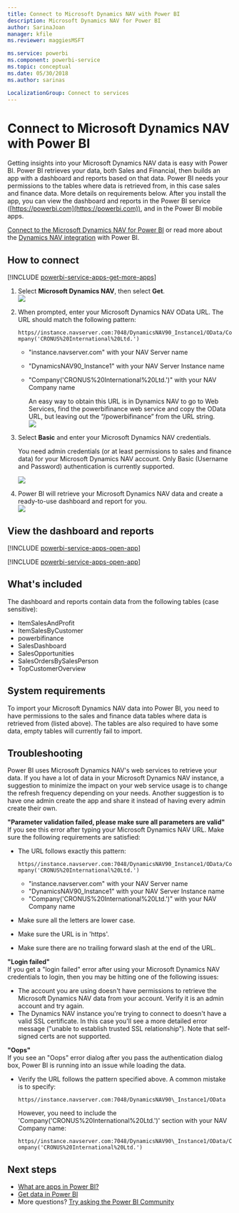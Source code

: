 ```yaml
---
title: Connect to Microsoft Dynamics NAV with Power BI
description: Microsoft Dynamics NAV for Power BI
author: SarinaJoan
manager: kfile
ms.reviewer: maggiesMSFT

ms.service: powerbi
ms.component: powerbi-service
ms.topic: conceptual
ms.date: 05/30/2018
ms.author: sarinas

LocalizationGroup: Connect to services
---
```

# Connect to Microsoft Dynamics NAV with Power BI
Getting insights into your Microsoft Dynamics NAV data is easy with Power BI. Power BI retrieves your data, both Sales and Financial, then builds an app with a dashboard and reports based on that data. Power BI needs your permissions to the tables where data is retrieved from, in this case sales and finance data. More details on requirements below. After you install the app, you can view the dashboard and reports in the Power BI service ([https://powerbi.com](https://powerbi.com)), and in the Power BI mobile apps. 

[Connect to the Microsoft Dynamics NAV for Power BI](https://app.powerbi.com/getdata/services/microsoft-dynamics-nav) or read more about the [Dynamics NAV integration](https://powerbi.microsoft.com/integrations/microsoft-dynamics-nav) with Power BI.

## How to connect
[!INCLUDE [powerbi-service-apps-get-more-apps](./includes/powerbi-service-apps-get-more-apps.md)]

1. Select **Microsoft Dynamics NAV**, then select **Get**.  
   ![](media/service-connect-to-microsoft-dynamics-nav/mdnav.png)
2. When prompted, enter your Microsoft Dynamics NAV OData URL. The URL should match the following pattern:
   
    `https//instance.navserver.com:7048/DynamicsNAV90_Instance1/OData/Company('CRONUS%20International%20Ltd.')`
   
   * "instance.navserver.com" with your NAV Server name
   * "DynamicsNAV90\_Instance1" with your NAV Server Instance name
   * "Company('CRONUS%20International%20Ltd.')" with your NAV Company name
     
     An easy way to obtain this URL is in Dynamics NAV to go to Web Services, find the powerbifinance web service and copy the OData URL, but leaving out the “/powerbifinance” from the URL string.  
     ![](media/service-connect-to-microsoft-dynamics-nav/param.png)
3. Select **Basic** and enter your Microsoft Dynamics NAV credentials.
   
    You need admin credentials (or at least permissions to sales and finance data) for your Microsoft Dynamics NAV account.  Only Basic (Username and Password) authentication is currently supported.
   
    ![](media/service-connect-to-microsoft-dynamics-nav/creds.png)
4. Power BI will retrieve your Microsoft Dynamics NAV data and create a ready-to-use dashboard and report for you.   
   ![](media/service-connect-to-microsoft-dynamics-nav/dashboard.png)

## View the dashboard and reports
[!INCLUDE [powerbi-service-apps-open-app](./includes/powerbi-service-apps-open-app.md)]

[!INCLUDE [powerbi-service-apps-open-app](./includes/powerbi-service-apps-what-now.md)]

## What's included
The dashboard and reports contain data from the following tables (case sensitive):  

* ItemSalesAndProfit  
* ItemSalesByCustomer  
* powerbifinance  
* SalesDashboard  
* SalesOpportunities  
* SalesOrdersBySalesPerson  
* TopCustomerOverview  

## System requirements
To import your Microsoft Dynamics NAV data into Power BI, you need to have permissions to the sales and finance data tables where data is retrieved from (listed above). The tables are also required to have some data, empty tables will currently fail to import.

## Troubleshooting
Power BI uses Microsoft Dynamics NAV's web services to retrieve your data. If you have a lot of data in your Microsoft Dynamics NAV instance, a suggestion to minimize the impact on your web service usage is to change the refresh frequency depending on your needs. Another suggestion is to have one admin create the app and share it instead of having every admin create their own.

**"Parameter validation failed, please make sure all parameters are valid"**  
If you see this error after typing your Microsoft Dynamics NAV URL. Make sure the following requirements are satisfied:

* The URL follows exactly this pattern:
  
    `https//instance.navserver.com:7048/DynamicsNAV90_Instance1/OData/Company('CRONUS%20International%20Ltd.')`
  
  * "instance.navserver.com" with your NAV Server name
  * "DynamicsNAV90\_Instance1" with your NAV Server Instance name
  * "Company('CRONUS%20International%20Ltd.')" with your NAV Company name
* Make sure all the letters are lower case.  
* Make sure the URL is in 'https'.  
* Make sure there are no trailing forward slash at the end of the URL.

**"Login failed"**  
If you get a "login failed" error after using your Microsoft Dynamics NAV credentials to login, then you may be hitting one of the following issues:

* The account you are using doesn't have permissions to retrieve the Microsoft Dynamics NAV data from your account. Verify it is an admin account and try again.
* The Dynamics NAV instance you're trying to connect to doesn't have a valid SSL certificate. In this case you'll see a more detailed error message ("unable to establish trusted SSL relationship"). Note that self-signed certs are not supported.

**"Oops"**  
If you see an "Oops" error dialog after you pass the authentication dialog box, Power BI is running into an issue while loading the data.

* Verify the URL follows the pattern specified above. A common mistake is to specify:
  
    `https//instance.navserver.com:7048/DynamicsNAV90\_Instance1/OData`
  
    However, you need to include the 'Company('CRONUS%20International%20Ltd.')' section with your NAV Company name:
  
    `https//instance.navserver.com:7048/DynamicsNAV90\_Instance1/OData/Company('CRONUS%20International%20Ltd.')`

## Next steps
* [What are apps in Power BI?](service-install-use-apps.md)
* [Get data in Power BI](service-get-data.md)
* More questions? [Try asking the Power BI Community](http://community.powerbi.com/)

